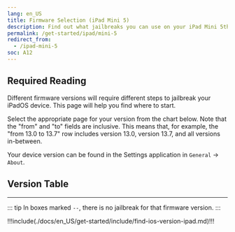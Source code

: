 ```yaml
---
lang: en_US
title: Firmware Selection (iPad Mini 5)
description: Find out what jailbreaks you can use on your iPad Mini 5th Generation
permalink: /get-started/ipad/mini-5
redirect_from:
  - /ipad-mini-5
soc: A12
---
```


## Required Reading

Different firmware versions will require different steps to jailbreak your iPadOS device. This page will help you find where to start.

Select the appropriate page for your version from the chart below. Note that the "from" and "to" fields are inclusive. This means that, for example, the "from 13.0 to 13.7" row includes version 13.0, version 13.7, and all versions in-between.

Your device version can be found in the Settings application in `General` -> `About`.

## Version Table

<versionTable soc="12" :minVer="[12,1,3]"/>

---

::: tip
In boxes marked `--`, there is no jailbreak for that firmware version.
:::

!!!include(./docs/en_US/get-started/include/find-ios-version-ipad.md)!!!
